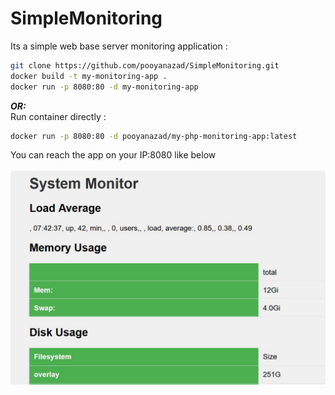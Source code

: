 # SimpleMonitoring
Its a simple web base server monitoring application :<br />
```bash
git clone https://github.com/pooyanazad/SimpleMonitoring.git
docker build -t my-monitoring-app .
docker run -p 8080:80 -d my-monitoring-app
```
***OR:*** <br />
Run container directly : <br />
```bash
docker run -p 8080:80 -d pooyanazad/my-php-monitoring-app:latest
```
You can reach the app on your IP:8080 like below<br />
<br />
![Monitoring](https://github.com/pooyanazad/SimpleMonitoring/blob/main/imageOfMonitoring.JPG)

